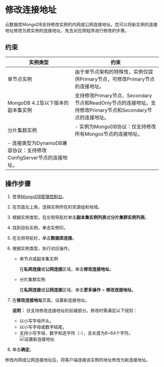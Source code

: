 # 修改连接地址

云数据库MongoDB支持修改实例的内网或公网连接地址。您可以将新实例的连接地址修改为原实例的连接地址，免去对应用程序进行修改的步骤。

## 约束

|实例类型|约束|
|----|--|
|单节点实例|由于单节点架构的特殊性，实例仅提供Primary节点，可修改Primary节点的连接地址。|
|MongoDB 4.2及以下版本的副本集实例|支持修改Primary节点、Secondary节点和ReadOnly节点的连接地址。支持修改Primary节点和Secondary节点的连接地址。|
|分片集群实例|-   实例为MongoDB协议：仅支持修改所有Mongos节点的连接地址。
-   连接类型为DynamoDB兼容协议：支持修改ConfigServer节点的连接地址。 |

## 操作步骤

1.  登录[MongoDB管理控制台](https://mongodb.console.aliyun.com/)。

2.  在页面左上角，选择实例所在的资源组和地域。

3.  根据实例类型，在左侧导航栏单击**副本集实例列表**或**分片集群实例列表**。

4.  找到目标实例，单击实例ID。

5.  在左侧导航栏，单击**数据库连接**。

6.  根据实例类型，执行对应操作。

    -   单节点或副本集实例

        在**私网连接**或**公网连接**区域，单击**修改连接地址**。

    -   分片集群实例

        在**私网连接**或**公网连接**区域，单击**更多操作** \> **修改连接地址**。

7.  在**修改连接地址**页面，设置新连接地址。

    **说明：** 仅支持修改连接地址的前缀部分。修改时需满足以下规则：

    -   以小写字母开头。
    -   以小写字母或数字结尾。
    -   支持小写字母、数字和连字符（-），且长度为8~64个字符。
    ![设置新连接地址](https://static-aliyun-doc.oss-accelerate.aliyuncs.com/assets/img/zh-CN/7646819951/p66853.png)

8.  单击**确定**。


修改内网或公网连接地址后，将客户端连接该实例的地址修改为新连接地址。

